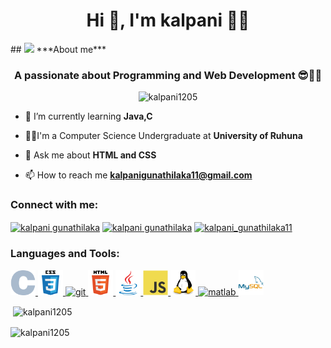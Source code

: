 <h1 align="center">Hi 👋, I'm kalpani 🤩🤩</h1>
## <img src="https://media.giphy.com/media/ObNTw8Uzwy6KQ/giphy.gif" width="30px">&nbsp;***About me***

<h3 align="center">A passionate about Programming and Web Development 😎👩‍💻</h3>

<p align="center"> <img src="https://komarev.com/ghpvc/?username=kalpani1205&label=Profile%20views&color=0e75b6&style=flat" alt="kalpani1205" /> </p>

- 🌱 I’m currently learning **Java,C**

- 👩‍🎓I'm a Computer Science Undergraduate at **University of Ruhuna**

- 💬 Ask me about **HTML and CSS**

- 📫 How to reach me **kalpanigunathilaka11@gmail.com**

<h3 align="left">Connect with me:</h3>
<p align="left">
<a href="https://linkedin.com/in/kalpani gunathilaka" target="blank"><img align="center" src="https://raw.githubusercontent.com/rahuldkjain/github-profile-readme-generator/master/src/images/icons/Social/linked-in-alt.svg" alt="kalpani gunathilaka" height="30" width="40" /></a>
<a href="https://fb.com/kalpani gunathilaka" target="blank"><img align="center" src="https://raw.githubusercontent.com/rahuldkjain/github-profile-readme-generator/master/src/images/icons/Social/facebook.svg" alt="kalpani gunathilaka" height="30" width="40" /></a>
<a href="https://instagram.com/kalpani_gunathilaka11" target="blank"><img align="center" src="https://raw.githubusercontent.com/rahuldkjain/github-profile-readme-generator/master/src/images/icons/Social/instagram.svg" alt="kalpani_gunathilaka11" height="30" width="40" /></a>
</p>

<h3 align="left">Languages and Tools:</h3>
<p align="left"> <a href="https://www.cprogramming.com/" target="_blank" rel="noreferrer"> <img src="https://raw.githubusercontent.com/devicons/devicon/master/icons/c/c-original.svg" alt="c" width="40" height="40"/> </a> <a href="https://www.w3schools.com/css/" target="_blank" rel="noreferrer"> <img src="https://raw.githubusercontent.com/devicons/devicon/master/icons/css3/css3-original-wordmark.svg" alt="css3" width="40" height="40"/> </a> <a href="https://git-scm.com/" target="_blank" rel="noreferrer"> <img src="https://www.vectorlogo.zone/logos/git-scm/git-scm-icon.svg" alt="git" width="40" height="40"/> </a> <a href="https://www.w3.org/html/" target="_blank" rel="noreferrer"> <img src="https://raw.githubusercontent.com/devicons/devicon/master/icons/html5/html5-original-wordmark.svg" alt="html5" width="40" height="40"/> </a> <a href="https://www.java.com" target="_blank" rel="noreferrer"> <img src="https://raw.githubusercontent.com/devicons/devicon/master/icons/java/java-original.svg" alt="java" width="40" height="40"/> </a> <a href="https://developer.mozilla.org/en-US/docs/Web/JavaScript" target="_blank" rel="noreferrer"> <img src="https://raw.githubusercontent.com/devicons/devicon/master/icons/javascript/javascript-original.svg" alt="javascript" width="40" height="40"/> </a> <a href="https://www.linux.org/" target="_blank" rel="noreferrer"> <img src="https://raw.githubusercontent.com/devicons/devicon/master/icons/linux/linux-original.svg" alt="linux" width="40" height="40"/> </a> <a href="https://www.mathworks.com/" target="_blank" rel="noreferrer"> <img src="https://upload.wikimedia.org/wikipedia/commons/2/21/Matlab_Logo.png" alt="matlab" width="40" height="40"/> </a> <a href="https://www.mysql.com/" target="_blank" rel="noreferrer"> <img src="https://raw.githubusercontent.com/devicons/devicon/master/icons/mysql/mysql-original-wordmark.svg" alt="mysql" width="40" height="40"/> </a> </p>

<p>&nbsp;<img align="center" src="https://github-readme-stats.vercel.app/api?username=kalpani1205&show_icons=true&locale=en" alt="kalpani1205" /></p>

<p><img align="center" src="https://github-readme-streak-stats.herokuapp.com/?user=kalpani1205&" alt="kalpani1205" /></p>
